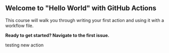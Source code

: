 ## Welcome to "Hello World" with GitHub Actions

This course will walk you through writing your first action and using it with a workflow file. 

**Ready to get started? Navigate to the first issue.**

testing new action
